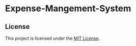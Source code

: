 # Expense-Mangement-System

## License
This project is licensed under the [MIT License](LICENSE.txt).

